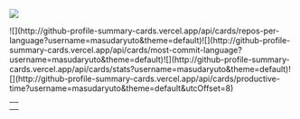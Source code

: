 <!---
masudaryuto/masudaryuto is a ✨ special ✨ repository because its `README.md` (this file) appears on your GitHub profile.
You can click the Preview link to take a look at your changes.
--->

![](http://github-profile-summary-cards.vercel.app/api/cards/profile-details?username=masudaryuto&theme=default)


<table>
  <td>
    <tr>![](http://github-profile-summary-cards.vercel.app/api/cards/repos-per-language?username=masudaryuto&theme=default)</tr>
    <tr>![](http://github-profile-summary-cards.vercel.app/api/cards/most-commit-language?username=masudaryuto&theme=default)</tr>
  </td>
  
  <td>
    <tr>![](http://github-profile-summary-cards.vercel.app/api/cards/stats?username=masudaryuto&theme=default)</tr>
    <tr>![](http://github-profile-summary-cards.vercel.app/api/cards/productive-time?username=masudaryuto&theme=default&utcOffset=8)</tr>
  </td>
</table>
 
